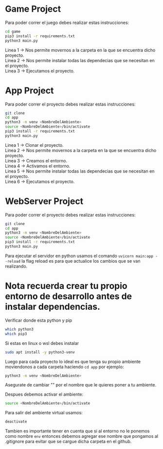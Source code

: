 # Game Project

Para poder correr el juego debes realizar estas instrucciones:

```sh
cd game
pip3 install -r requirements.txt
python3 main.py
```

Linea 1 -> Nos permite movernos a la carpeta en la que se encuentra dicho proyecto. <br>
Linea 2 -> Nos permite instalar todas las dependecias que se necesitan en el proyecto. <br>
Linea 3 -> Ejecutamos el proyecto. <br>

# App Project

Para poder correr el proyecto debes realizar estas instrucciones:

```sh
git clone
cd app
python3 -m venv <NombreDelAmbiente>
source <NombreDelAmbiente>/bin/activate
pip3 install -r requirements.txt
python3 main.py
```

Linea 1 -> Clonar el proyecto. <br>
Linea 2 -> Nos permite movernos a la carpeta en la que se encuentra dicho proyecto. <br>
Linea 3 -> Creamos el entorno. <br>
Linea 4 -> Activamos el entorno. <br>
Linea 5 -> Nos permite instalar todas las dependecias que se necesitan en el proyecto. <br>
Linea 6 -> Ejecutamos el proyecto. <br>

# WebServer Project

Para poder correr el proyecto debes realizar estas instrucciones:

```sh
git clone
cd app
python3 -m venv <NombreDelAmbiente>
source <NombreDelAmbiente>/bin/activate
pip3 install -r requirements.txt
python3 main.py
```

Para ejecutar el servidor en python usamos el comando ```uvicorn main:app --reload``` la flag reload es para que actualice los cambios que se van realizando.

# Nota recuerda crear tu propio entorno de desarrollo antes de instalar dependencias.

Verificar donde esta python y pip

```sh
which python3
which pip3
```

Si estas en linux o wsl debes instalar

```sh
sudo apt install -y python3-venv
```

Luego para cada proyecto lo ideal es que tenga su propio ambiente moviendonos a cada carpeta haciendo ```cd app``` por ejemplo:

```sh
python3 -m venv <NombreDelAmbiente>
```
Asegurate de cambiar "<NombreDelAmbiente>" por el nombre que le quieres poner a tu ambiente.

Despues debemos activar el ambiente:

```sh
source <NombreDelAmbiente>/bin/activate
```

Para salir del ambiente virtual usamos:

```sh
deactivate
```

Tambien es importante tener en cuenta que si al entorno no le ponemos como nombre ```env``` entonces debemos agregar ese nombre que pongamos al .gitignore para evitar que se cargue dicha carpeta en el github.